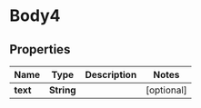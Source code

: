 # Body4

## Properties
Name | Type | Description | Notes
------------ | ------------- | ------------- | -------------
**text** | **String** |  |  [optional]
